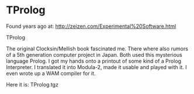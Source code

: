 # TProlog

Found years ago at:
http://zeizen.com/Experimental%20Software.html

TProlog
 
The original Clocksin/Mellish book fascinated me. There where also rumors of a 5th generation computer project in Japan. Both used this mysterious language Prolog. I got my hands onto a printout of some kind of a Prolog Interpreter. I translated it into Modula-2, made it usable and played with it.
I even wrote up a WAM compiler for it.
 
Here it is: TProlog.tgz
